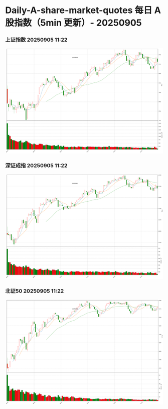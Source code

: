 
# Daily-A-share-market-quotes 每日 A 股指数（5min 更新）- 20250905

### 上证指数 20250905 11:22
![](./fig/2025/9/20250905-sh000001.png)

### 深证成指 20250905 11:22
![](./fig/2025/9/20250905-sz399001.png)

### 北证50 20250905 11:22
![](./fig/2025/9/20250905-bj899050.png)
